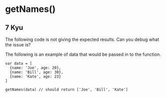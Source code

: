 # getNames()
## 7 Kyu

The following code is not giving the expected results. Can you debug what the issue is?

The following is an example of data that would be passed in to the function.
```
var data = [
  {name: 'Joe', age: 20},
  {name: 'Bill', age: 30},
  {name: 'Kate', age: 23}
]

getNames(data) // should return ['Joe', 'Bill', 'Kate']
```